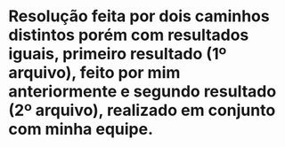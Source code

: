 # Resolução feita por dois caminhos distintos porém com resultados iguais, primeiro resultado (1º arquivo), feito por mim anteriormente e segundo resultado (2º arquivo), realizado em conjunto com minha equipe.
